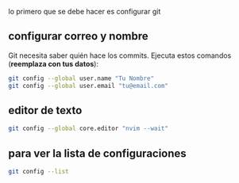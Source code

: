 lo primero que se debe hacer es configurar git 

## configurar correo y nombre

Git necesita saber quién hace los commits. Ejecuta estos comandos (**reemplaza con tus datos**):

```sh
git config --global user.name "Tu Nombre"
git config --global user.email "tu@email.com"
```

## editor de texto 
```sh 
git config --global core.editor "nvim --wait"
```

## para ver la lista de configuraciones 
```sh
git config --list
```